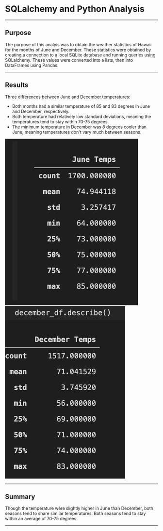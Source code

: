 # SQLalchemy and Python Analysis
---

## Purpose
The purpose of this analyis was to obtain the weather statistics of Hawaii for the months of June and December. These statistics were obtained by creating a connection to a local SQLite database and running queries using SQLalchemy. These values were converted into a lists, then into DataFrames using Pandas.

---
## Results
Three differences between June and December temperatures:

* Both months had a similar temperature of 85 and 83 degrees in June and December, respectively.
* Both temperature had relatively low standard deviations, meaning the temperatures tend to stay within 70-75 degrees.
* The minimum temperature in December was 8 degrees cooler than June, meaning temperatures don't vary much between seasons.

![](https://github.com/evflores001/surfs_up/blob/main/Resources/june_temp.png) ![](https://github.com/evflores001/surfs_up/blob/main/Resources/dec_temp.png)

---
## Summary
Though the temperature were slightly higher in June than December, both seasons tend to share similar temperatures. Both seasons tend to stay within an average of 70-75 degrees.

---
